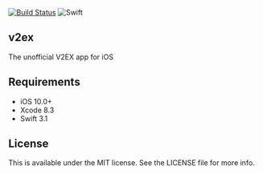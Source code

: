 [![Build Status](https://travis-ci.org/appwgh/v2ex.svg?branch=master)](https://travis-ci.org/appwgh/v2ex)
![Swift](http://img.shields.io/badge/swift-3.1-brightgreen.svg)

## v2ex

The unofficial V2EX app for iOS

## Requirements

- iOS 10.0+
- Xcode 8.3
- Swift 3.1

## License

This is available under the MIT license. See the LICENSE file for more info.

